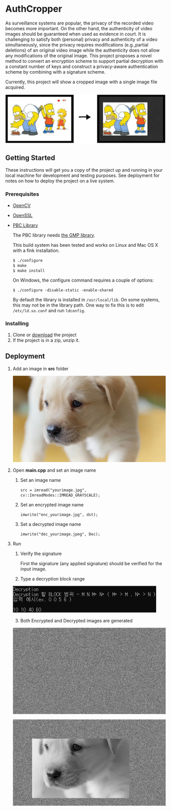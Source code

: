 # AuthCropper
As surveillance systems are popular, the privacy of the recorded video becomes more important. On the other hand, the authenticity of video images should be guaranteed when used as evidence in court. It is challenging to satisfy both (personal) privacy and authenticity of a video simultaneously, since the privacy requires modifications (e.g.,partial deletions) of an original video image while the authenticity does not allow any modifications of the original image. This project proposes a novel method to convert an encryption scheme to support partial decryption with a constant number of keys and construct a privacy-aware authentication scheme by combining with a signature scheme.

Currently, this project will show a cropped image with a single image file acquired.

![AuthCropper Example](images/AuthCropperExample.PNG)

## Getting Started

These instructions will get you a copy of the project up and running in your local machine for development and testing purposes. See deployment for notes on how to deploy the project on a live system.

### Prerequisites

* [OpenCV](https://docs.opencv.org/4.1.2/d7/d9f/tutorial_linux_install.html)

* [OpenSSL](https://github.com/openssl/openssl/blob/master/INSTALL)

* [PBC Library](https://crypto.stanford.edu/pbc/download.html)

  The PBC library needs [the GMP library](https://gmplib.org/).

  This build system has been tested and works on Linux and Mac OS X with a fink installation.

	```
	$ ./configure
	$ make
	$ make install
	```

	On Windows, the configure command requires a couple of options:

	```
	$ ./configure -disable-static -enable-shared
	```

	By default the library is installed in `/usr/local/lib`. On some systems, this may not be in the library path. One way to fix this is to edit `/etc/ld.so.conf` and run `ldconfig`.

### Installing

1. Clone or [download](https://github.com/snp-lab/AuthCropper/archive/master.zip) the project
2. If the project is in a zip, unzip it.

## Deployment

1. Add an image in **src** folder

   ![image Example](images/dog.jpg)

2. Open **main.cpp** and set an image name

   1. Set an image name
      ```
      src = imread("yourimage.jpg", cv::ImreadModes::IMREAD_GRAYSCALE);
      ```
   2. Set an encrypted image name
      ```
      imwrite("enc_yourimage.jpg", dst);
      ```
   3. Set a decrypted image name

      ```
      imwrite("dec_yourimage.jpeg", Dec);
      ```

3. Run

   1. Verify the signature

      First the signature (any applied signature) should be verified for the input image.

   2.  Type a decryption block range

      ![input Example](images/inputExample.PNG)

   3.  Both Encrypted and Decrypted images are generated

      ![Enc Example](images/enc_dog.jpg)

      ![Dec Example](images/Dec_dog.jpeg)

   

